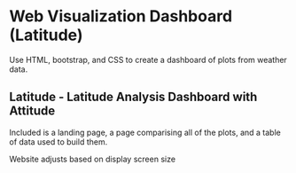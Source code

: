 # Web Visualization Dashboard (Latitude)

Use HTML, bootstrap, and CSS to create a dashboard of plots from weather data.

## Latitude - Latitude Analysis Dashboard with Attitude

Included is a landing page, a page comparising all of the plots, and a table of data used to build them.

Website adjusts based on display screen size
